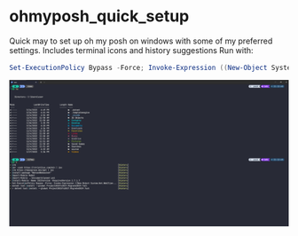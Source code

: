 # ohmyposh_quick_setup
Quick may to set up oh my posh on windows with some of my preferred settings.
Includes terminal icons and history suggestions
Run with:
```powershell
Set-ExecutionPolicy Bypass -Force; Invoke-Expression ((New-Object System.Net.WebClient).DownloadString('https://github.com/Ari-Weinberg/ohmyposh_quick_setup/raw/main/ohmyposh_quick_setup.ps1'))
```
![Screenshot](Screenshot.png)
